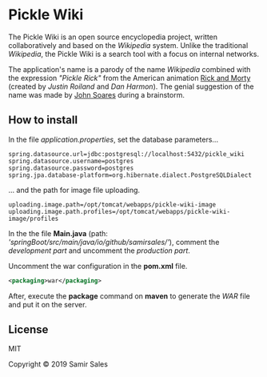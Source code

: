 # Pickle Wiki

The Pickle Wiki is an open source encyclopedia project, written collaboratively and based on the *Wikipedia* system. Unlike the traditional *Wikipedia*, the Pickle Wiki is a search tool with a focus on internal networks.

The application's name is a parody of the name *Wikipedia* combined with the expression *"Pickle Rick"* from the American animation [Rick and Morty](https://en.wikipedia.org/wiki/Rick_and_Morty) (created by *Justin Roiland* and *Dan Harmon*). The genial suggestion of the name was made by [John Soares](https://github.com/JohnSoares) during a brainstorm.

## How to install

In the file *application.properties*, set the database parameters...
```
spring.datasource.url=jdbc:postgresql://localhost:5432/pickle_wiki
spring.datasource.username=postgres
spring.datasource.password=postgres
spring.jpa.database-platform=org.hibernate.dialect.PostgreSQLDialect
```
... and the path for image file uploading.
```
uploading.image.path=/opt/tomcat/webapps/pickle-wiki-image
uploading.image.path.profiles=/opt/tomcat/webapps/pickle-wiki-image/profiles
```
In the the file **Main.java** (path: *'springBoot/src/main/java/io/github/samirsales/'*), comment the *development part* and uncomment the *production part*. 

Uncomment the war configuration in the **pom.xml** file. 
```xml
<packaging>war</packaging>
```
After, execute the **package** command on **maven** to generate the *WAR* file and put it on the server.

## License

MIT

Copyright &copy; 2019 Samir Sales